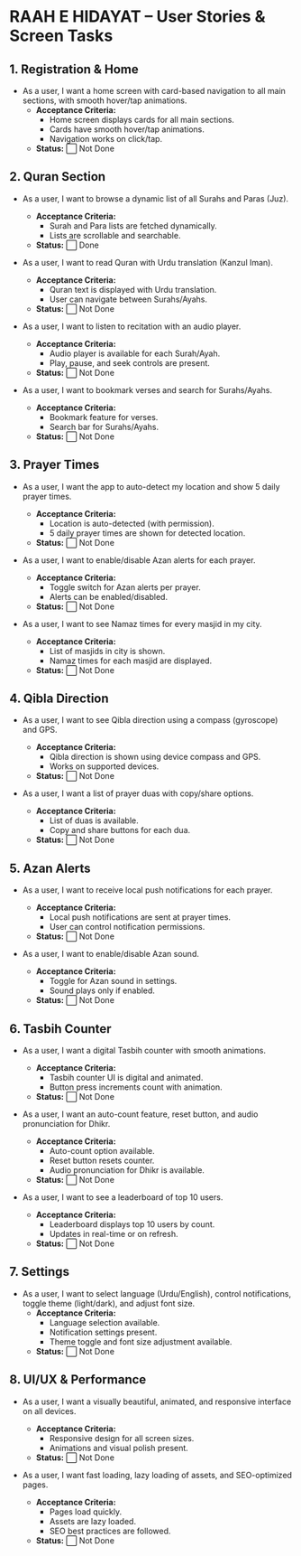 # RAAH E HIDAYAT – User Stories & Screen Tasks

## 1. Registration & Home

-   As a user, I want a home screen with card-based navigation to all main sections, with smooth hover/tap animations.
    -   **Acceptance Criteria:**
        -   Home screen displays cards for all main sections.
        -   Cards have smooth hover/tap animations.
        -   Navigation works on click/tap.
    -   **Status:** ⬜ Not Done

## 2. Quran Section

-   As a user, I want to browse a dynamic list of all Surahs and Paras (Juz).

    -   **Acceptance Criteria:**
        -   Surah and Para lists are fetched dynamically.
        -   Lists are scrollable and searchable.
    -   **Status:** ⬜ Done

-   As a user, I want to read Quran with Urdu translation (Kanzul Iman).

    -   **Acceptance Criteria:**
        -   Quran text is displayed with Urdu translation.
        -   User can navigate between Surahs/Ayahs.
    -   **Status:** ⬜ Not Done

-   As a user, I want to listen to recitation with an audio player.

    -   **Acceptance Criteria:**
        -   Audio player is available for each Surah/Ayah.
        -   Play, pause, and seek controls are present.
    -   **Status:** ⬜ Not Done

-   As a user, I want to bookmark verses and search for Surahs/Ayahs.
    -   **Acceptance Criteria:**
        -   Bookmark feature for verses.
        -   Search bar for Surahs/Ayahs.
    -   **Status:** ⬜ Not Done

## 3. Prayer Times

-   As a user, I want the app to auto-detect my location and show 5 daily prayer times.

    -   **Acceptance Criteria:**
        -   Location is auto-detected (with permission).
        -   5 daily prayer times are shown for detected location.
    -   **Status:** ⬜ Not Done

-   As a user, I want to enable/disable Azan alerts for each prayer.

    -   **Acceptance Criteria:**
        -   Toggle switch for Azan alerts per prayer.
        -   Alerts can be enabled/disabled.
    -   **Status:** ⬜ Not Done

-   As a user, I want to see Namaz times for every masjid in my city.
    -   **Acceptance Criteria:**
        -   List of masjids in city is shown.
        -   Namaz times for each masjid are displayed.
    -   **Status:** ⬜ Not Done

## 4. Qibla Direction

-   As a user, I want to see Qibla direction using a compass (gyroscope) and GPS.

    -   **Acceptance Criteria:**
        -   Qibla direction is shown using device compass and GPS.
        -   Works on supported devices.
    -   **Status:** ⬜ Not Done

-   As a user, I want a list of prayer duas with copy/share options.
    -   **Acceptance Criteria:**
        -   List of duas is available.
        -   Copy and share buttons for each dua.
    -   **Status:** ⬜ Not Done

## 5. Azan Alerts

-   As a user, I want to receive local push notifications for each prayer.

    -   **Acceptance Criteria:**
        -   Local push notifications are sent at prayer times.
        -   User can control notification permissions.
    -   **Status:** ⬜ Not Done

-   As a user, I want to enable/disable Azan sound.
    -   **Acceptance Criteria:**
        -   Toggle for Azan sound in settings.
        -   Sound plays only if enabled.
    -   **Status:** ⬜ Not Done

## 6. Tasbih Counter

-   As a user, I want a digital Tasbih counter with smooth animations.

    -   **Acceptance Criteria:**
        -   Tasbih counter UI is digital and animated.
        -   Button press increments count with animation.
    -   **Status:** ⬜ Not Done

-   As a user, I want an auto-count feature, reset button, and audio pronunciation for Dhikr.

    -   **Acceptance Criteria:**
        -   Auto-count option available.
        -   Reset button resets counter.
        -   Audio pronunciation for Dhikr is available.
    -   **Status:** ⬜ Not Done

-   As a user, I want to see a leaderboard of top 10 users.
    -   **Acceptance Criteria:**
        -   Leaderboard displays top 10 users by count.
        -   Updates in real-time or on refresh.
    -   **Status:** ⬜ Not Done

## 7. Settings

-   As a user, I want to select language (Urdu/English), control notifications, toggle theme (light/dark), and adjust font size.
    -   **Acceptance Criteria:**
        -   Language selection available.
        -   Notification settings present.
        -   Theme toggle and font size adjustment available.
    -   **Status:** ⬜ Not Done

## 8. UI/UX & Performance

-   As a user, I want a visually beautiful, animated, and responsive interface on all devices.

    -   **Acceptance Criteria:**
        -   Responsive design for all screen sizes.
        -   Animations and visual polish present.
    -   **Status:** ⬜ Not Done

-   As a user, I want fast loading, lazy loading of assets, and SEO-optimized pages.
    -   **Acceptance Criteria:**
        -   Pages load quickly.
        -   Assets are lazy loaded.
        -   SEO best practices are followed.
    -   **Status:** ⬜ Not Done
